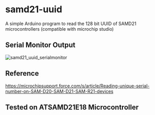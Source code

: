 # samd21-uuid
A simple Arduino program to read the 128 bit UUID of SAMD21 microcontrollers (compatible with microchip studio)

## Serial Monitor Output
![samd21_uuid_serialmonitor](https://user-images.githubusercontent.com/14924063/214277077-fbee1ca0-63ab-4b5d-90e6-cb5225cd4576.png)

## Reference
https://microchipsupport.force.com/s/article/Reading-unique-serial-number-on-SAM-D20-SAM-D21-SAM-R21-devices

## Tested on ATSAMD21E18 Microcontroller
